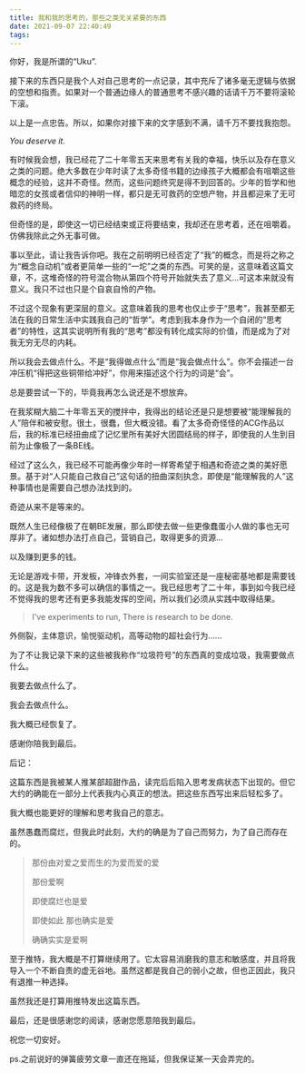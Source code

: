```yaml
---
title: 我和我的思考的，那些之类无关紧要的东西
date: 2021-09-07 22:40:49
tags:
---
```


你好，我是所谓的“Uku”.

接下来的东西只是我个人对自己思考的一点记录，其中充斥了诸多毫无逻辑与依据的空想和指责。如果对一个普通边缘人的普通思考不感兴趣的话请千万不要将滚轮下滚。

以上是一点忠告。所以，如果你对接下来的文字感到不满，请千万不要找我抱怨。

*You deserve it.*



有时候我会想，我已经花了二十年零五天来思考有关我的幸福，快乐以及存在意义之类的问题。绝大多数在少年时读了太多奇怪书籍的边缘孩子大概都会有咀嚼这些概念的经验，这并不奇怪。然而，这些问题终究是得不到回答的。少年的哲学和他暗恋的女孩或者信仰的神明一样，都只是无可救药的空想产物，并且都迎来了无可救药的终局。

但奇怪的是，即使这一切已经结束或正将要结束，我却还在思考着，还在咀嚼着。仿佛我除此之外无事可做。

事以至此，请让我告诉你吧。我在之前明明已经否定了“我”的概念，而是将之称之为“概念自动机”或者更简单一些的“一坨”之类的东西。可笑的是，这意味着这篇文章，不，这堆奇怪的符号混合物从第四个符号开始就失去了意义...可这本来就没有意义。我只不过也只是个自哀自怜的产物。

不过这个现象有更深层的意义。这意味着我的思考也仅止步于“思考”，我甚至都无法在我的日常生活中实践我自己的“哲学”。考虑到我本身作为一个自闭的“思考者”的特性，这其实说明所有我的“思考”都没有转化成实际的价值，而是成为了对我无穷无尽的内耗。

所以我会去做点什么。不是“我得做点什么”而是“我会做点什么”。你不会描述一台冲压机“得把这些铜带给冲好”，你用来描述这个行为的词是“会”。

总是要尝试一下的，毕竟我再怎么说还是不想放弃。

在我浆糊大脑二十年零五天的搅拌中，我得出的结论还是只是想要被“能理解我的人”陪伴和被安慰。很土，很蠢，但大概没错。看了太多奇奇怪怪的ACG作品以后，我的标准已经扭曲成了记忆里所有美好大团圆结局的样子，即使我的人生到目前为止像极了一条BE线。

经过了这么久，我已经不可能再像少年时一样寄希望于相遇和奇迹之类的美好愿景。基于对“人只能自己救自己”这句话的扭曲深刻执念，即使是“能理解我的人”这种事情也是需要自己想办法找到的。

奇迹从来不是等来的。

既然人生已经像极了在朝BE发展，那么即使去做一些更像蠢蛋小人做的事也无可厚非了。诸如想办法打点自己，营销自己，取得更多的资源...

以及赚到更多的钱。

无论是游戏卡带，开发板，冲锋衣外套，一间实验室还是一座秘密基地都是需要钱的。这是我为数不多可以确信的事情之一。我已经思考了二十年，事到如今我已经不觉得我的思考还有更多我能发挥的空间，所以我们必须从实践中取得结果。

> I've experiments to run, There is research to be done.

外侧裂，主体意识，愉悦驱动机，高等动物的超社会行为......

为了不让我记录下来的这些被我称作“垃圾符号”的东西真的变成垃圾，我需要做点什么。

我要去做点什么了。

我会去做点什么。

我大概已经恢复了。

感谢你陪我到最后。



后记：

这篇东西是我被某人推某部超甜作品，读完后后陷入思考发病状态下出现的。但它大约的确能在一部分上代表我内心真正的想法。把这些东西写出来后轻松多了。

我大概也能更好的理解和思考我自己的意志。

虽然愚蠢而腐烂，但我此时此刻，大约的确是为了自己而努力，为了自己而存在的。

>那份由对爱之爱而生的为爱而爱的爱
>
>那份爱啊
>
>即使腐烂也是爱
>
>即使如此 那也确实是爱
>
>确确实实是爱啊



至于推特，我大概是不打算继续用了。它太容易消磨我的意志和敏感度，并且将我导入一个不断自责的虚无谷地。虽然这都是我自己的弱小之故，但也正因此，我只有退推一种选择。

虽然我还是打算用推特发出这篇东西。

最后，还是很感谢您的阅读，感谢您愿意陪我到最后。

祝您一切安好。

ps.之前说好的弹簧疲劳文章一直还在拖延，但我保证某一天会弄完的。
